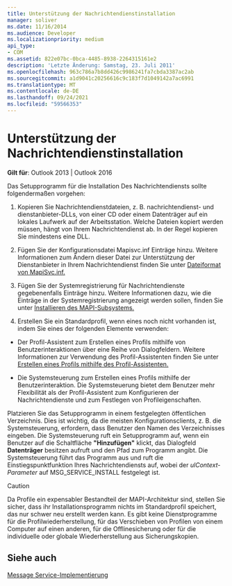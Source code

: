 ```yaml
---
title: Unterstützung der Nachrichtendienstinstallation
manager: soliver
ms.date: 11/16/2014
ms.audience: Developer
ms.localizationpriority: medium
api_type:
- COM
ms.assetid: 822e07bc-0bca-4485-8938-2264315161e2
description: 'Letzte Änderung: Samstag, 23. Juli 2011'
ms.openlocfilehash: 963c786a7b8dd426c9986241fa7cbda3387ac2ab
ms.sourcegitcommit: a1d9041c20256616c9c183f7d1049142a7ac6991
ms.translationtype: MT
ms.contentlocale: de-DE
ms.lasthandoff: 09/24/2021
ms.locfileid: "59566353"
---
```

# <a name="supporting-message-service-installation"></a>Unterstützung der Nachrichtendienstinstallation

  
  
**Gilt für**: Outlook 2013 | Outlook 2016 
  
Das Setupprogramm für die Installation Des Nachrichtendiensts sollte folgendermaßen vorgehen:
  
1. Kopieren Sie Nachrichtendienstdateien, z. B. nachrichtendienst- und dienstanbieter-DLLs, von einer CD oder einem Datenträger auf ein lokales Laufwerk auf der Arbeitsstation. Welche Dateien kopiert werden müssen, hängt von Ihrem Nachrichtendienst ab. In der Regel kopieren Sie mindestens eine DLL.
    
2. Fügen Sie der Konfigurationsdatei Mapisvc.inf Einträge hinzu. Weitere Informationen zum Ändern dieser Datei zur Unterstützung der Dienstanbieter in Ihrem Nachrichtendienst finden Sie unter [Dateiformat von MapiSvc.inf.](file-format-of-mapisvc-inf.md)
    
3. Fügen Sie der Systemregistrierung für Nachrichtendienste gegebenenfalls Einträge hinzu. Weitere Informationen dazu, wie die Einträge in der Systemregistrierung angezeigt werden sollen, finden Sie unter [Installieren des MAPI-Subsystems.](installing-the-mapi-subsystem.md)
    
4. Erstellen Sie ein Standardprofil, wenn eines noch nicht vorhanden ist, indem Sie eines der folgenden Elemente verwenden:
    
  - Der Profil-Assistent zum Erstellen eines Profils mithilfe von Benutzerinteraktionen über eine Reihe von Dialogfeldern. Weitere Informationen zur Verwendung des Profil-Assistenten finden Sie unter [Erstellen eines Profils mithilfe des Profil-Assistenten.](creating-a-profile-by-using-the-profile-wizard.md)
    
  - Die Systemsteuerung zum Erstellen eines Profils mithilfe der Benutzerinteraktion. Die Systemsteuerung bietet dem Benutzer mehr Flexibilität als der Profil-Assistent zum Konfigurieren der Nachrichtendienste und zum Festlegen von Profileigenschaften. 
    
Platzieren Sie das Setupprogramm in einem festgelegten öffentlichen Verzeichnis. Dies ist wichtig, da die meisten Konfigurationsclients, z. B. die Systemsteuerung, erfordern, dass Benutzer den Namen des Verzeichnisses eingeben. Die Systemsteuerung ruft ein Setupprogramm auf, wenn ein Benutzer auf die Schaltfläche **"Hinzufügen"** klickt, das Dialogfeld **Datenträger** besitzen aufruft und den Pfad zum Programm angibt. Die Systemsteuerung führt das Programm aus und ruft die Einstiegspunktfunktion Ihres Nachrichtendiensts auf, wobei der  _ulContext-Parameter_ auf MSG_SERVICE_INSTALL festgelegt ist. 
  
> [!CAUTION]
> Da Profile ein expensabler Bestandteil der MAPI-Architektur sind, stellen Sie sicher, dass ihr Installationsprogramm nichts im Standardprofil speichert, das nur schwer neu erstellt werden kann. Es gibt keine Dienstprogramme für die Profilwiederherstellung, für das Verschieben von Profilen von einem Computer auf einen anderen, für die Offlinesicherung oder für die individuelle oder globale Wiederherstellung aus Sicherungskopien. 
  
## <a name="see-also"></a>Siehe auch



[Message Service-Implementierung](message-service-implementation.md)


